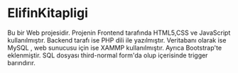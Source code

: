 # ElifinKitapligi

Bu bir Web projesidir. Projenin Frontend tarafında HTML5,CSS ve JavaScript kullanılmıştır. Backend tarafı ise PHP dili ile yazılmıştır. Veritabanı olarak ise MySQL , web sunucusu için ise XAMMP kullanılmıştır. Ayrıca Bootstrap'te eklenmiştir. SQL dosyası third-normal form'da olup içerisinde trigger barındırır.
